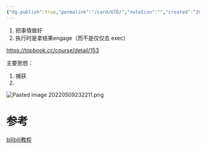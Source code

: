 ```yaml
---
{"dg-publish":true,"permalink":"/card/GTD/","noteIcon":"","created":"2022-05-05T13:26:26.951+08:00","updated":"2024-01-29T23:36:47.054+08:00"}
---
```



1. 把事情做好
2. 执行时是拿结果engage（而不是仅仅去 exec）


https://topbook.cc/course/detail/153


主要思想：
1. 捕获
2. 
![Pasted image 20220509232211.png](/img/user/attachs/Pasted%20image%2020220509232211.png)

# 参考

[bilibili教程](https://www.bilibili.com/video/BV1wE411176Q?p=6&spm_id_from=333.880.my_history.page.click)
